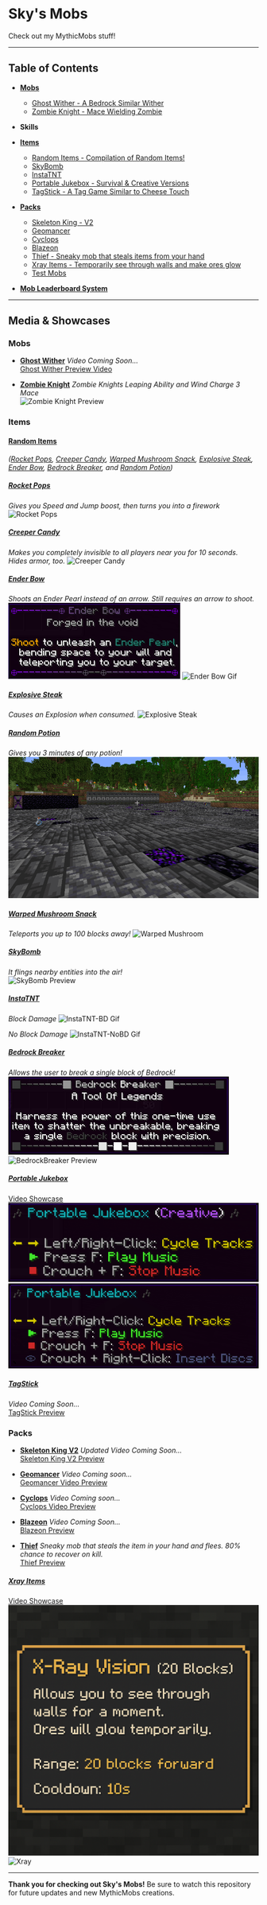 # Sky's Mobs

Check out my MythicMobs stuff!

---

## Table of Contents

* [**Mobs**](Mobs)

  * [Ghost Wither - A Bedrock Similar Wither](Mobs/GhostWither_Mob.yml)
  * [Zombie Knight - Mace Wielding Zombie](Mobs/ZombieKnight_Mace.yml)
* **Skills**
* [**Items**](Items)

  * [Random Items - Compilation of Random Items!](Items/RandomItems.yml)
  * [SkyBomb](Items/SkyBomb.yml)
  * [InstaTNT](Items/InstaTNT)
  * [Portable Jukebox - Survival & Creative Versions](Items/Portable_Jukebox.yml)
  * [TagStick - A Tag Game Similar to Cheese Touch](Packs/TagStick)
* [**Packs**](Packs)

  * [Skeleton King - V2](Packs/SkeletonKingV2)
  * [Geomancer](Packs/Geomancer)
  * [Cyclops](Packs/Cyclops)
  * [Blazeon](Packs/Blazeon)
  * [Thief - Sneaky mob that steals items from your hand](Packs/Thief)
  * [Xray Items - Temporarily see through walls and make ores glow](Packs/Xray)
  * [Test Mobs](Packs/TestMobs)
* [**Mob Leaderboard System**](Packs/KillTracker)

---

## Media & Showcases

### Mobs

* [**Ghost Wither**](Mobs/GhostWither_Mob.yml)
  *Video Coming Soon...* <br>
  [Ghost Wither Preview Video](https://youtube.com/SkyKiller63)

* [**Zombie Knight**](Mobs/ZombieKnight_Mace.yml)
  *Zombie Knights Leaping Ability and Wind Charge 3 Mace* <br>
  ![Zombie Knight Preview](assets/ZombieKnight-Mace.gif)

### Items

#### **[Random Items](Items/RandomItems.yml)**

*([Rocket Pops](#rocket-pops), [Creeper Candy](#creeper-candy), [Warped Mushroom Snack](#warped-mushroom-snack), [Explosive Steak](#explosive-steak), [Ender Bow](#ender-bow), [Bedrock Breaker](#bedrock-breaker), and [Random Potion](#random-potion))* <br>

##### **[Rocket Pops](Items/RandomItems.yml)**

*Gives you Speed and Jump boost, then turns you into a firework*
![Rocket Pops](assets/RocketPops.gif) <br>

##### **[Creeper Candy](Items/RandomItems.yml)**

*Makes you completely invisible to all players near you for 10 seconds. Hides armor, too.*
![Creeper Candy](assets/CreeperCandy.gif) <br>

##### **[Ender Bow](Items/RandomItems.yml)**

*Shoots an Ender Pearl instead of an arrow. Still requires an arrow to shoot.* <br>
![Ender Bow Tooltip](assets/Enderbow.png)
![Ender Bow Gif](assets/EnderBow.gif) <br>

##### **[Explosive Steak](Items/RandomItems.yml)**

*Causes an Explosion when consumed.*
![Explosive Steak](assets/ExplosiveSteak.gif) <br>

##### **[Random Potion](Items/RandomItems.yml)**

*Gives you 3 minutes of any potion!*
![Random Potion](assets/RandomPotion.gif) <br>

##### **[Warped Mushroom Snack](Items/RandomItems.yml)**

*Teleports you up to 100 blocks away!*
![Warped Mushroom](assets/WarpedMushroom.gif)

##### **[SkyBomb](Items/SkyBomb.yml)**

*It flings nearby entities into the air!* <br>
![SkyBomb Preview](assets/SkyBomb.gif)

##### **[InstaTNT](Items/InstaTNT)**

*Block Damage*
![InstaTNT-BD Gif](assets/InstaTNT-BD.gif)

*No Block Damage*
![InstaTNT-NoBD Gif](assets/InstaTNT-NoBD.gif) <br>

##### **[Bedrock Breaker](Items/RandomItems.yml)**

*Allows the user to break a single block of Bedrock!* <br>
![BedrockBreaker - Tooltip](assets/BedrockBreaker-Tooltip.png)
![BedrockBreaker Preview](assets/BedrockBreaker.gif)

##### [**Portable Jukebox**](Items/Portable_Jukebox.yml)

[Video Showcase](https://www.youtube.com/watch?v=pUYRpjGbHM8) <br>
![Portable Jukebox Preview - Creative](assets/PortableJukebox-Creative.png)
![Portable Jukebox Preview - Survival](assets/PortableJukebox-Survival.png) <br>

##### [**TagStick**](Packs/TagStick)

*Video Coming Soon...* <br>
[TagStick Preview](https://www.youtube.com/SkyKiller63)

### Packs

* [**Skeleton King V2**](Packs/SkeletonKingV2)
  *Updated Video Coming Soon...* <br>
  [Skeleton King V2 Preview](https://www.youtube.com/watch?v=3OtIIp_-WP0)

* [**Geomancer**](Packs/Geomancer)
  *Video Coming soon...* <br>
  [Geomancer Video Preview](https://www.youtube.com/SkyKiller63)

* [**Cyclops**](Packs/Cyclops)
  *Video Coming soon...* <br>
  [Cyclops Video Preview](https://www.youtube.com/SkyKiller63)

* [**Blazeon**](Packs/Blazeon)
  *Video Coming Soon...* <br>
  [Blazeon Preview](https://www.youtube.com/SkyKiller63)

* [**Thief**](Packs/Thief)
  *Sneaky mob that steals the item in your hand and flees. 80% chance to recover on kill.* <br>
  [Thief Preview](https://www.youtube.com/SkyKiller63)

##### [**Xray Items**](Packs/Xray)

[Video Showcase](https://www.youtube.com/watch?v=tRGygeug-ak) <br>
![Xray Tooltip](assets/XrayTooltip.png)
![Xray](assets/Xray.png)

---

**Thank you for checking out Sky's Mobs!**
Be sure to watch this repository for future updates and new MythicMobs creations.
